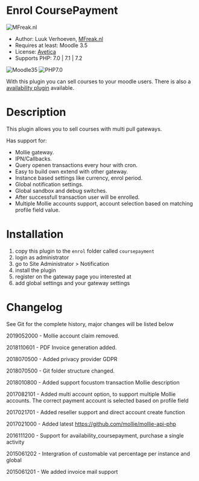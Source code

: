 Enrol CoursePayment
====================
![MFreak.nl](http://MFreak.nl/logo_small.png)

* Author: Luuk Verhoeven, [MFreak.nl](http://MFreak.nl)
* Requires at least: Moodle 3.5
* License: [Avetica](http://avetica.nl)
* Supports PHP: 7.0 | 7.1 | 7.2 

![Moodle35](https://img.shields.io/badge/moodle-3.5-brightgreen.svg)
![PHP7.0](https://img.shields.io/badge/PHP-7.0-brightgreen.svg)

With this plugin you can sell courses to your moodle users. There is also a [availability plugin](http://git.dev.avetica.net:8080/luuk/availability_coursepayment) available.

Description
====================
This plugin allows you to sell courses with multi pull gateways.

Has support for:
* Mollie gateway.
* IPN/Callbacks.
* Query openen transactions every hour with cron.
* Easy to build own extend with other gateway.
* Instance based settings like currency, enrol period.
* Global notification settings.
* Global sandbox and debug switches.
* After successfull transaction user will be enrolled.
* Multiple Mollie accounts support, account selection based on matching profile field value.

Installation
====================

1. copy this plugin to the `enrol` folder called `coursepayment`
2. login as administrator
3. go to Site Administrator > Notification
4. install the plugin
5. register on the gateway page you interested at
6. add global settings and your gateway settings

Changelog 
====================

See Git for the complete history, major changes will be listed below

2019052000 - Mollie account claim removed.

2018110601 - PDF Invoice generation added. 

2018070500 - Added privacy provider GDPR

2018070500 - Git folder structure changed.

2018010800 - Added support focustom transaction Mollie description 

2017082101 - Added multi account option, to support multiple Mollie accounts. 
   The correct payment account is selected based on profile field

2017021701 - Added reseller support and direct account create function

2017021000 - Added latest https://github.com/mollie/mollie-api-php

2016111200 - Support for availability_coursepayment, purchase a single activity

2015061202 - Intergration of customable vat percentage per instance and global

2015061201 - We added invoice mail support
